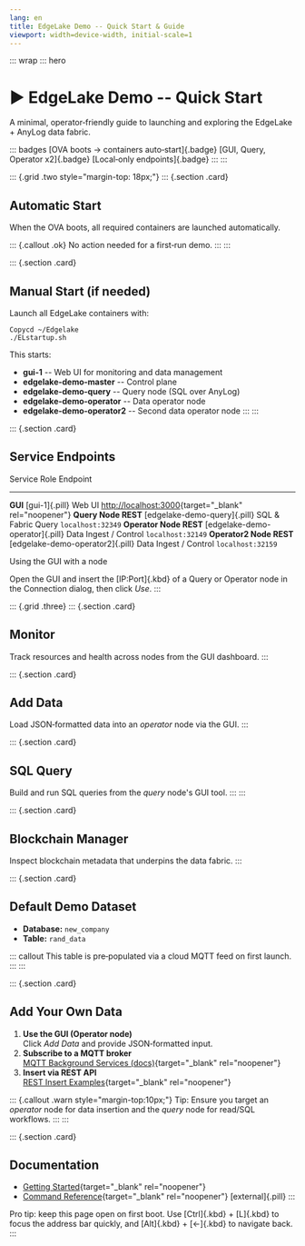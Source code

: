 ```yaml
---
lang: en
title: EdgeLake Demo -- Quick Start & Guide
viewport: width=device-width, initial-scale=1
---
```


::: wrap
::: hero
# ▶️ EdgeLake Demo -- Quick Start

A minimal, operator‑friendly guide to launching and exploring the
EdgeLake + AnyLog data fabric.

::: badges
[OVA boots → containers auto‑start]{.badge} [GUI, Query, Operator
x2]{.badge} [Local‑only endpoints]{.badge}
:::
:::

::: {.grid .two style="margin-top: 18px;"}
::: {.section .card}
## Automatic Start

When the OVA boots, all required containers are launched automatically.

::: {.callout .ok}
No action needed for a first‑run demo.
:::
:::

::: {.section .card}
## Manual Start (if needed)

Launch all EdgeLake containers with:

``` {#code-start}
Copycd ~/Edgelake
./ELstartup.sh
```

This starts:

-   **gui-1** -- Web UI for monitoring and data management
-   **edgelake-demo-master** -- Control plane
-   **edgelake-demo-query** -- Query node (SQL over AnyLog)
-   **edgelake-demo-operator** -- Data operator node
-   **edgelake-demo-operator2** -- Second data operator node
:::
:::

::: {.section .card}
## Service Endpoints

  Service                                                    Role                    Endpoint
  ---------------------------------------------------------- ----------------------- --------------------------------------------------------------------------------
  **GUI** [gui-1]{.pill}                                     Web UI                  [http://localhost:3000](http://localhost:3000){target="_blank" rel="noopener"}
  **Query Node REST** [edgelake-demo-query]{.pill}           SQL & Fabric Query      `localhost:32349`
  **Operator Node REST** [edgelake-demo-operator]{.pill}     Data Ingest / Control   `localhost:32149`
  **Operator2 Node REST** [edgelake-demo-operator2]{.pill}   Data Ingest / Control   `localhost:32159`

Using the GUI with a node

Open the GUI and insert the [IP:Port]{.kbd} of a Query or Operator node
in the Connection dialog, then click *Use*.
:::

::: {.grid .three}
::: {.section .card}
## Monitor

Track resources and health across nodes from the GUI dashboard.
:::

::: {.section .card}
## Add Data

Load JSON‑formatted data into an *operator* node via the GUI.
:::

::: {.section .card}
## SQL Query

Build and run SQL queries from the *query* node's GUI tool.
:::
:::

::: {.section .card}
## Blockchain Manager

Inspect blockchain metadata that underpins the data fabric.
:::

::: {.section .card}
## Default Demo Dataset

-   **Database:** `new_company`
-   **Table:** `rand_data`

::: callout
This table is pre‑populated via a cloud MQTT feed on first launch.
:::
:::

::: {.section .card}
## Add Your Own Data

1.  **Use the GUI (Operator node)**\
    Click *Add Data* and provide JSON‑formatted input.
2.  **Subscribe to a MQTT broker**\
    [MQTT Background Services
    (docs)](https://github.com/EdgeLake/edgelake.github.io/blob/mmain/docs/commmmands/background_services.md#subscribe-to-broker){target="_blank"
    rel="noopener"}
3.  **Insert via REST API**\
    [REST Insert
    Examples](https://github.com/EdgeLake/edgelake.github.io/blob/main/docs/examples/rest_examples.md#put-request){target="_blank"
    rel="noopener"}

::: {.callout .warn style="margin-top:10px;"}
Tip: Ensure you target an *operator* node for data insertion and the
*query* node for read/SQL workflows.
:::
:::

::: {.section .card}
## Documentation

-   [Getting
    Started](https://github.com/EdgeLake/edgelake.github.io/blob/main/docs/getting_started.md){target="_blank"
    rel="noopener"}
-   [Command
    Reference](https://github.com/EdgeLake/edgelake.github.io/docs/commmands){target="_blank"
    rel="noopener"} [external]{.pill}
:::

Pro tip: keep this page open on first boot. Use [Ctrl]{.kbd} + [L]{.kbd}
to focus the address bar quickly, and [Alt]{.kbd} + [←]{.kbd} to
navigate back.
:::

